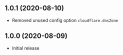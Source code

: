 ## 1.0.1 (2020-08-10)

- Removed unused config option `cloudflare.dnsZone`

## 1.0.0 (2020-08-09)

- Initial release
